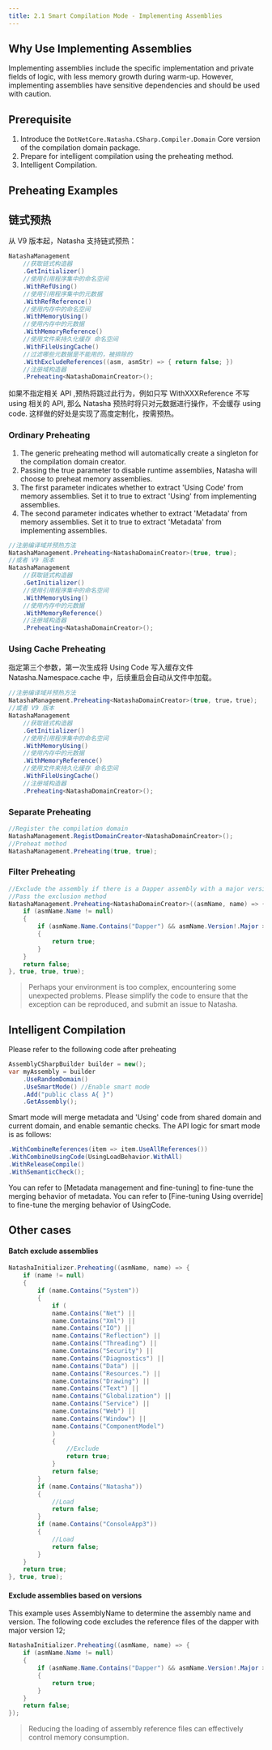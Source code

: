 ```yaml
---
title: 2.1 Smart Compilation Mode - Implementing Assemblies
---
```


## Why Use Implementing Assemblies

Implementing assemblies include the specific implementation and private fields of logic, with less memory growth during warm-up. However, implementing assemblies have sensitive dependencies and should be used with caution.

## Prerequisite

1. Introduce the `DotNetCore.Natasha.CSharp.Compiler.Domain` Core version of the compilation domain package.
2. Prepare for intelligent compilation using the preheating method.
3. Intelligent Compilation.

## Preheating Examples

## 链式预热

从 V9 版本起，Natasha 支持链式预热：

```cs
NatashaManagement
    //获取链式构造器
    .GetInitializer() 
    //使用引用程序集中的命名空间
    .WithRefUsing()
    //使用引用程序集中的元数据
    .WithRefReference()
    //使用内存中的命名空间
    .WithMemoryUsing()
    //使用内存中的元数据
    .WithMemoryReference()
    //使用文件来持久化缓存 命名空间
    .WithFileUsingCache()
    //过滤哪些元数据是不能用的，被排除的
    .WithExcludeReferences((asm, asmStr) => { return false; })
    //注册域构造器
    .Preheating<NatashaDomainCreator>();
```

如果不指定相关 API ,预热将跳过此行为，例如只写 WithXXXReference 不写 using 相关的 API, 那么 Natasha 预热时将只对元数据进行操作，不会缓存 using code. 这样做的好处是实现了高度定制化，按需预热。

### Ordinary Preheating

1. The generic preheating method will automatically create a singleton for the compilation domain creator.
2. Passing the true parameter to disable runtime assemblies, Natasha will choose to preheat memory assemblies.
3. The first parameter indicates whether to extract 'Using Code' from memory assemblies. Set it to true to extract 'Using' from implementing assemblies.
4. The second parameter indicates whether to extract 'Metadata' from memory assemblies. Set it to true to extract 'Metadata' from implementing assemblies.

```cs
//注册编译域并预热方法
NatashaManagement.Preheating<NatashaDomainCreator>(true, true);
//或者 V9 版本
NatashaManagement
    //获取链式构造器
    .GetInitializer() 
    //使用引用程序集中的命名空间
    .WithMemoryUsing()
    //使用内存中的元数据
    .WithMemoryReference()
    //注册域构造器
    .Preheating<NatashaDomainCreator>();
```

### Using Cache Preheating

指定第三个参数，第一次生成将 Using Code 写入缓存文件  Natasha.Namespace.cache 中，后续重启会自动从文件中加载。

```cs
//注册编译域并预热方法
NatashaManagement.Preheating<NatashaDomainCreator>(true, true，true);
//或者 V9 版本
NatashaManagement
    //获取链式构造器
    .GetInitializer() 
    //使用引用程序集中的命名空间
    .WithMemoryUsing()
    //使用内存中的元数据
    .WithMemoryReference()
    //使用文件来持久化缓存 命名空间
    .WithFileUsingCache()
    //注册域构造器
    .Preheating<NatashaDomainCreator>();
```

### Separate Preheating

```cs
//Register the compilation domain
NatashaManagement.RegistDomainCreator<NatashaDomainCreator>();
//Preheat method
NatashaManagement.Preheating(true, true);
```

### Filter Preheating

```cs
//Exclude the assembly if there is a Dapper assembly with a major version greater than 12.
//Pass the exclusion method
NatashaManagement.Preheating<NatashaDomainCreator>((asmName, name) => {
    if (asmName.Name != null)
    {
        if (asmName.Name.Contains("Dapper") && asmName.Version!.Major > 12)
        {
            return true;
        }
    }
    return false;
}, true, true, true);
```

> Perhaps your environment is too complex, encountering some unexpected problems. Please simplify the code to ensure that the exception can be reproduced, and submit an issue to Natasha.

## Intelligent Compilation

Please refer to the following code after preheating

```cs
AssemblyCSharpBuilder builder = new();
var myAssembly = builder
    .UseRandomDomain()
    .UseSmartMode() //Enable smart mode
    .Add("public class A{ }")
    .GetAssembly();
```

Smart mode will merge metadata and 'Using' code from shared domain and current domain, and enable semantic checks.
The API logic for smart mode is as follows:

```cs
.WithCombineReferences(item => item.UseAllReferences())
.WithCombineUsingCode(UsingLoadBehavior.WithAll)
.WithReleaseCompile()
.WithSemanticCheck();
```

You can refer to [Metadata management and fine-tuning] to fine-tune the merging behavior of metadata.
You can refer to [Fine-tuning Using override] to fine-tune the merging behavior of UsingCode.

## Other cases

#### Batch exclude assemblies

```cs
NatashaInitializer.Preheating((asmName, name) => {
    if (name != null)
    {
        if (name.Contains("System"))
        {
            if (
            name.Contains("Net") ||
            name.Contains("Xml") ||
            name.Contains("IO") ||
            name.Contains("Reflection") ||
            name.Contains("Threading") ||
            name.Contains("Security") ||
            name.Contains("Diagnostics") ||
            name.Contains("Data") ||
            name.Contains("Resources.") ||
            name.Contains("Drawing") ||
            name.Contains("Text") ||
            name.Contains("Globalization") ||
            name.Contains("Service") ||
            name.Contains("Web") ||
            name.Contains("Window") ||
            name.Contains("ComponentModel")
            )
            {
                //Exclude
                return true;
            }
            return false;
        }
        if (name.Contains("Natasha"))
        {
            //Load
            return false;
        }
        if (name.Contains("ConsoleApp3"))
        {
            //Load
            return false;
        }
    }
    return true;
}, true, true);
```

#### Exclude assemblies based on versions

This example uses AssemblyName to determine the assembly name and version. The following code excludes the reference files of the dapper with major version 12;

```cs
NatashaInitializer.Preheating((asmName, name) => {
    if (asmName.Name != null)
    {
        if (asmName.Name.Contains("Dapper") && asmName.Version!.Major > 12)
        {
            return true;
        }
    }
    return false;
});
```

> Reducing the loading of assembly reference files can effectively control memory consumption.
